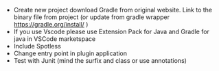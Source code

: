 - Create new project download Gradle from original website. Link to the binary file from project (or update from gradle wrapper https://gradle.org/install/ )
- If you use Vscode please use Extension Pack for Java and Gradle for java in VSCode marketspace
- Include Spotless
- Change entry point in plugin application
- Test with Junit (mind the surfix and class or use annotations)
